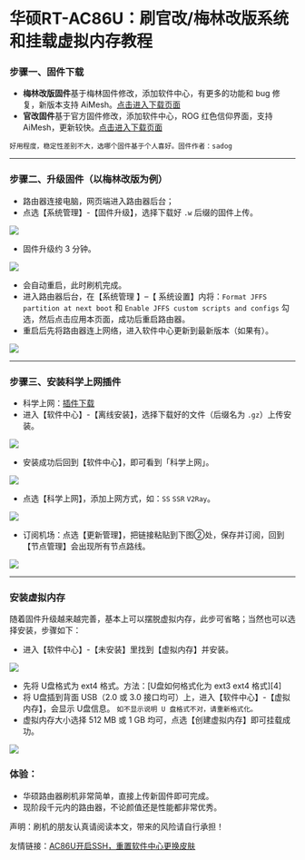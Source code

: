 # 华硕RT-AC86U：刷官改/梅林改版系统和挂载虚拟内存教程

### 步骤一、固件下载

- **梅林改版固件**基于梅林固件修改，添加软件中心，有更多的功能和 bug 修复，新版本支持 AiMesh。[点击进入下载页面](https://github.com/masonvip/AC86U-meilin/tree/master/file_meilin)
- **官改固件**基于官方固件修改，添加软件中心，ROG 红色信仰界面，支持 AiMesh，更新较快。[点击进入下载页面](https://github.com/masonvip/AC86U-meilin/tree/master/file_guangai)

 `好用程度，稳定性差别不大，选哪个固件基于个人喜好。固件作者：sadog`

---- 

### 步骤二、升级固件（以梅林改版为例）

* 路由器连接电脑，网页端进入路由器后台；
* 点选【系统管理】-【固件升级】，选择下载好 `.w` 后缀的固件上传。

![](pic/00.png)

* 固件升级约 3 分钟。

![](pic/01.png)

- 会自动重启，此时刷机完成。
- 进入路由器后台，在【系统管理 】–【 系统设置】内将：`Format JFFS partition at next boot` 和 `Enable JFFS custom scripts and configs` 勾选，然后点击应用本页面，成功后重启路由器。
- 重启后先将路由器连上网络，进入软件中心更新到最新版本（如果有）。

![](pic/02.png)

---

### 步骤三、安装科学上网插件

* 科学上网：[插件下载](https://github.com/hq450/fancyss_history_package/blob/master/fancyss_hnd/shadowsocks_1.7.3.tar.gz)
* 进入【软件中心】-【离线安装】，选择下载好的文件（后缀名为 `.gz`）上传安装。

![](pic/03.png)

* 安装成功后回到【软件中心】，即可看到「科学上网」。

![](pic/04.png)

* 点选【科学上网】，添加上网方式，如：`SS`  `SSR` `V2Ray`。

![](pic/05.png)

* 订阅机场：点选【更新管理】，把链接粘贴到下图②处，保存并订阅，回到【节点管理】会出现所有节点路线。

![](pic/06.png)

---- 

### 安装虚拟内存

随着固件升级越来越完善，基本上可以摆脱虚拟内存，此步可省略；当然也可以选择安装，步骤如下：
* 进入【软件中心】-【未安装】里找到【虚拟内存】并安装。

![](pic/07.png)

* 先将 U盘格式为 ext4 格式。方法：[U盘如何格式化为 ext3 ext4 格式][4]
* 将 U盘插到背面 USB（2.0 或 3.0 接口均可）上，进入【软件中心】-【虚拟内存】，会显示 U盘信息。
`如不显示说明 U 盘格式不对，请重新格式化。`
* 虚拟内存大小选择 512 MB 或 1 GB 均可，点选【创建虚拟内存】即可挂载成功。

![](pic/08.png)

### 体验：

- 华硕路由器刷机非常简单，直接上传新固件即可完成。
- 现阶段千元内的路由器，不论颜值还是性能都非常优秀。

声明：刷机的朋友认真请阅读本文，带来的风险请自行承担！

友情链接：[AC86U开启SSH，重置软件中心更换皮肤](https://github.com/masonvip/AC86U-pifu/blob/master/README.md)
